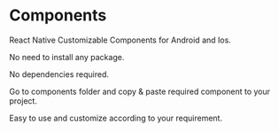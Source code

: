 # Components
React Native Customizable Components for Android and Ios.

No need to install any package.

No dependencies required.

Go to components folder and copy & paste required component to your project.

Easy to use and customize according to your requirement.



